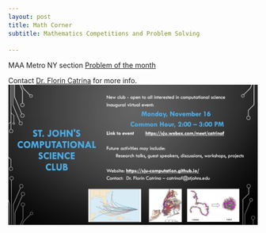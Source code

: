 ```yaml
---
layout: post
title: Math Corner
subtitle: Mathematics Competitions and Problem Solving

---
```

MAA Metro NY section  [Problem of the month](http://sections.maa.org/metrony/problemofthemonth.html?utm_source=newsletter&utm_medium=email&utm_content=View%20New%20Problem&utm_campaign=Sections)
<!--- [//]: # ({:target="_blank" rel="noopener"})-->



Contact [Dr. Florin Catrina](mailto:catrinaf@stjohns.edu) for more info.
![](/assets/img/flyer.png)
